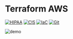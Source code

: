 # Terraform AWS

[![HIPAA](https://app.soluble.cloud/api/v1/public/badges/7937569f-e227-4a4f-a922-20dbcc77eea5.svg?orgId=120848723819)](https://app.soluble.cloud/repos/details/github.com/renesiekermann/terraform-aws?orgId=120848723819)  [![CIS](https://app.soluble.cloud/api/v1/public/badges/f3936ffd-8532-4a09-b1c0-693cec9b087a.svg?orgId=120848723819)](https://app.soluble.cloud/repos/details/github.com/renesiekermann/terraform-aws?orgId=120848723819)  [![IaC](https://app.soluble.cloud/api/v1/public/badges/43cf0b1d-1f4f-4c4e-a6bd-dc26bf2cab9b.svg?orgId=120848723819)](https://app.soluble.cloud/repos/details/github.com/renesiekermann/terraform-aws?orgId=120848723819)  [![Git](https://app.soluble.cloud/api/v1/public/badges/6e9438f8-63fa-43fb-8c10-1fc798e4af2c.svg?orgId=120848723819)](https://app.soluble.cloud/repos/details/github.com/renesiekermann/terraform-aws?orgId=120848723819)  

![demo](.images/sad-cloud.png)


